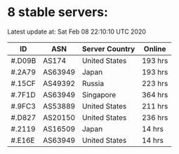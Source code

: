# 8 stable servers:

Latest update at: Sat Feb 08 22:10:10 UTC 2020

| ID | ASN | Server Country | Online |
| -- | --- | -------------- | ------ |
| #.D09B | AS174 | United States | 193 hrs |
| #.2A79 | AS63949 | Japan | 193 hrs |
| #.15CF | AS49392 | Russia | 223 hrs |
| #.7F1D | AS63949 | Singapore | 364 hrs |
| #.9FC3 | AS53889 | United States | 211 hrs |
| #.D827 | AS20150 | United States | 236 hrs |
| #.2119 | AS16509 | Japan | 14 hrs |
| #.E16E | AS63949 | United States | 14 hrs |

